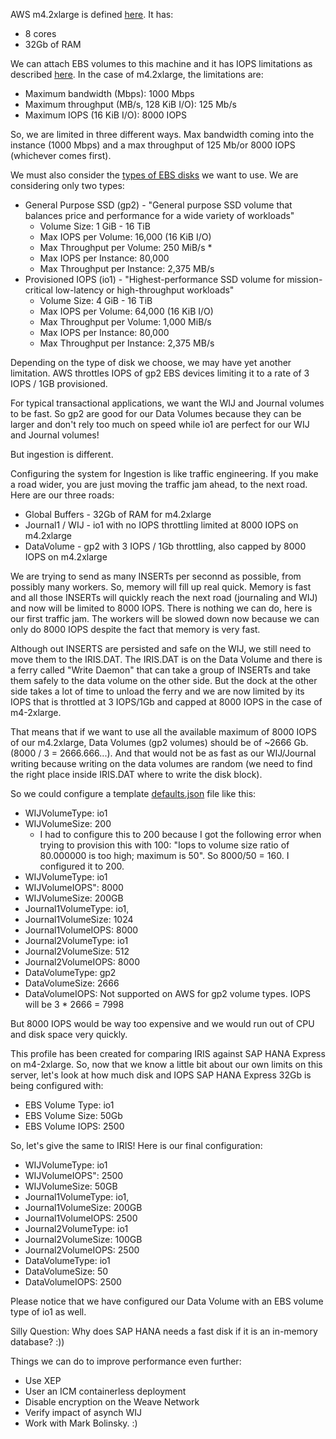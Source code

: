 AWS m4.2xlarge is defined [here](https://aws.amazon.com/ec2/instance-types/). It has:
- 8 cores
- 32Gb of RAM

We can attach EBS volumes to this machine and it has IOPS limitations as described [here](https://docs.aws.amazon.com/AWSEC2/latest/UserGuide/ebs-optimized.html). In the case of m4.2xlarge, the limitations are:
- Maximum bandwidth (Mbps): 1000 Mbps
- Maximum throughput (MB/s, 128 KiB I/O): 125 Mb/s
- Maximum IOPS (16 KiB I/O): 8000 IOPS

So, we are limited in three different ways. Max bandwidth coming into the instance (1000 Mbps) and a max throughput of 125 Mb/or 8000 IOPS (whichever comes first).

We must also consider the [types of EBS disks](https://docs.aws.amazon.com/AWSEC2/latest/UserGuide/ebs-volume-types.html) we want to use. We are considering only two types:
- General Purpose SSD (gp2) - "General purpose SSD volume that balances price and performance for a wide variety of workloads"
  - Volume Size: 1 GiB - 16 TiB
  - Max IOPS per Volume: 16,000 (16 KiB I/O)
  - Max Throughput per Volume: 250 MiB/s *
  - Max IOPS per Instance: 80,000
  - Max Throughput per Instance: 2,375 MB/s
- Provisioned IOPS (io1) - "Highest-performance SSD volume for mission-critical low-latency or high-throughput workloads"
  - Volume Size: 4 GiB - 16 TiB
  - Max IOPS per Volume: 64,000 (16 KiB I/O) 
  - Max Throughput per Volume: 1,000 MiB/s
  - Max IOPS per Instance: 80,000
  - Max Throughput per Instance: 2,375 MB/s


Depending on the type of disk we choose, we may have yet another limitation. AWS throttles IOPS of gp2 EBS devices limiting it to a rate of 3 IOPS / 1GB provisioned.

For typical transactional applications, we want the WIJ and Journal volumes to be fast. So gp2 are good for our Data Volumes because they can be larger and don't rely too much on speed while io1 are perfect for our WIJ and Journal volumes! 

But ingestion is different.

Configuring the system for Ingestion is like traffic engineering. If you make a road wider, you are just moving
the traffic jam ahead, to the next road. Here are our three roads:
- Global Buffers - 32Gb of RAM for m4.2xlarge
- Journal1 / WIJ - io1 with no IOPS throttling limited at 8000 IOPS on m4.2xlarge
- DataVolume - gp2 with 3 IOPS / 1Gb throttling, also capped by 8000 IOPS on m4.2xlarge

We are trying to send as many INSERTs per seconnd as possible, from possibly many workers. So, memory will fill up real quick. Memory is fast and all those INSERTs will quickly reach the next road (journaling and WIJ) and now will be limited to 8000 IOPS. There is nothing we can do, here is our first traffic jam. The workers will be slowed down now because we can only do 8000 IOPS despite the fact that memory is very fast. 

Although out INSERTS are persisted and safe on the WIJ, we still need to move them to the IRIS.DAT. The IRIS.DAT is on the Data Volume and there is a ferry called "Write Daemon" that can take a group of INSERTs and take them safely to the data volume on the other side. But the dock at the other side takes a lot of time to unload the ferry and we are now limited by its IOPS that is throttled at 3 IOPS/1Gb and capped at 8000 IOPS in the case of m4-2xlarge.

That means that if we want to use all the available maximum of 8000 IOPS of our m4.2xlarge, Data Volumes (gp2 volumes) should be of ~2666 Gb. (8000 / 3 = 2666.666...). And that would not be as fast as our WIJ/Journal writing because writing on the data volumes are random (we need to find the right place inside IRIS.DAT where to write the disk block).

So we could configure a template [defaults.json](./defaults.json) file like this:
- WIJVolumeType: io1
- WIJVolumeSize: 200
  - I had to configure this to 200 because I got the following error when trying to provision this with 100: "Iops to volume size ratio of 80.000000 is too high; maximum is 50". So 8000/50 = 160. I configured it to 200.
- WIJVolumeType: io1
- WIJVolumeIOPS": 8000
- WIJVolumeSize: 200GB
- Journal1VolumeType: io1,
- Journal1VolumeSize: 1024
- Journal1VolumeIOPS: 8000
- Journal2VolumeType: io1
- Journal2VolumeSize: 512
- Journal2VolumeIOPS: 8000
- DataVolumeType: gp2
- DataVolumeSize: 2666
- DataVolumeIOPS: Not supported on AWS for gp2 volume types. IOPS will be 3 * 2666 = 7998

But 8000 IOPS would be way too expensive and we would run out of CPU and disk space very quickly. 

This profile has been created for comparing IRIS against SAP HANA Express on m4-2xlarge. So, now that we know a little bit about our own limits on this server, let's look at how much disk and IOPS SAP HANA Express 32Gb is being configured with: 
- EBS Volume Type: io1
- EBS Volume Size: 50Gb
- EBS Volume IOPS: 2500

So, let's give the same to IRIS! Here is our final configuration:
- WIJVolumeType: io1
- WIJVolumeIOPS": 2500
- WIJVolumeSize: 50GB
- Journal1VolumeType: io1,
- Journal1VolumeSize: 200GB
- Journal1VolumeIOPS: 2500
- Journal2VolumeType: io1
- Journal2VolumeSize: 100GB
- Journal2VolumeIOPS: 2500
- DataVolumeType: io1
- DataVolumeSize: 50
- DataVolumeIOPS: 2500

Please notice that we have configured our Data Volume with an EBS volume type of io1 as well. 

Silly Question: Why does SAP HANA needs a fast disk if it is an in-memory database? :))

Things we can do to improve performance even further:
- Use XEP 
- User an ICM containerless deployment
- Disable encryption on the Weave Network
- Verify impact of asynch WIJ 
- Work with Mark Bolinsky. :)